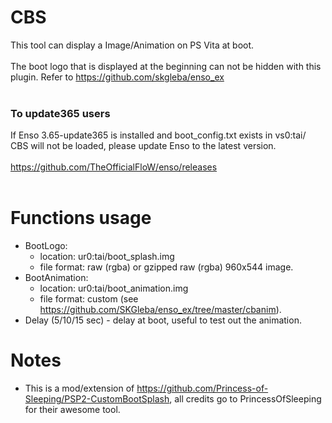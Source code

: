 # CBS
This tool can display a Image/Animation on PS Vita at boot.<br>
<br>
The boot logo that is displayed at the beginning can not be hidden with this plugin. Refer to https://github.com/skgleba/enso_ex<br>
<br>
### To update365 users
If Enso 3.65-update365 is installed and boot_config.txt exists in vs0:tai/ CBS will not be loaded, please update Enso to the latest version.<br>
<br>
https://github.com/TheOfficialFloW/enso/releases<br>
<br>

# Functions usage
 - BootLogo:
   - location: ur0:tai/boot_splash.img
   - file format: raw (rgba) or gzipped raw (rgba) 960x544 image.
 - BootAnimation:
   - location: ur0:tai/boot_animation.img
   - file format: custom (see https://github.com/SKGleba/enso_ex/tree/master/cbanim).
 - Delay (5/10/15 sec) - delay at boot, useful to test out the animation.
 
# Notes
 - This is a mod/extension of https://github.com/Princess-of-Sleeping/PSP2-CustomBootSplash, all credits go to PrincessOfSleeping for their awesome tool.